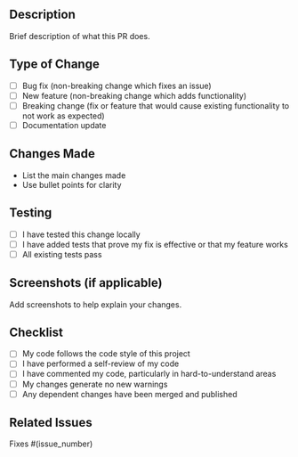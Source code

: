 ## Description
Brief description of what this PR does.

## Type of Change
- [ ] Bug fix (non-breaking change which fixes an issue)
- [ ] New feature (non-breaking change which adds functionality)
- [ ] Breaking change (fix or feature that would cause existing functionality to not work as expected)
- [ ] Documentation update

## Changes Made
- List the main changes made
- Use bullet points for clarity

## Testing
- [ ] I have tested this change locally
- [ ] I have added tests that prove my fix is effective or that my feature works
- [ ] All existing tests pass

## Screenshots (if applicable)
Add screenshots to help explain your changes.

## Checklist
- [ ] My code follows the code style of this project
- [ ] I have performed a self-review of my code
- [ ] I have commented my code, particularly in hard-to-understand areas
- [ ] My changes generate no new warnings
- [ ] Any dependent changes have been merged and published

## Related Issues
Fixes #(issue_number)